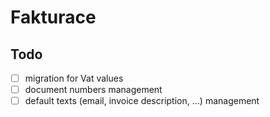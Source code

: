 # Fakturace

## Todo
- [ ] migration for Vat values
- [ ] document numbers management
- [ ] default texts (email, invoice description, ...) management